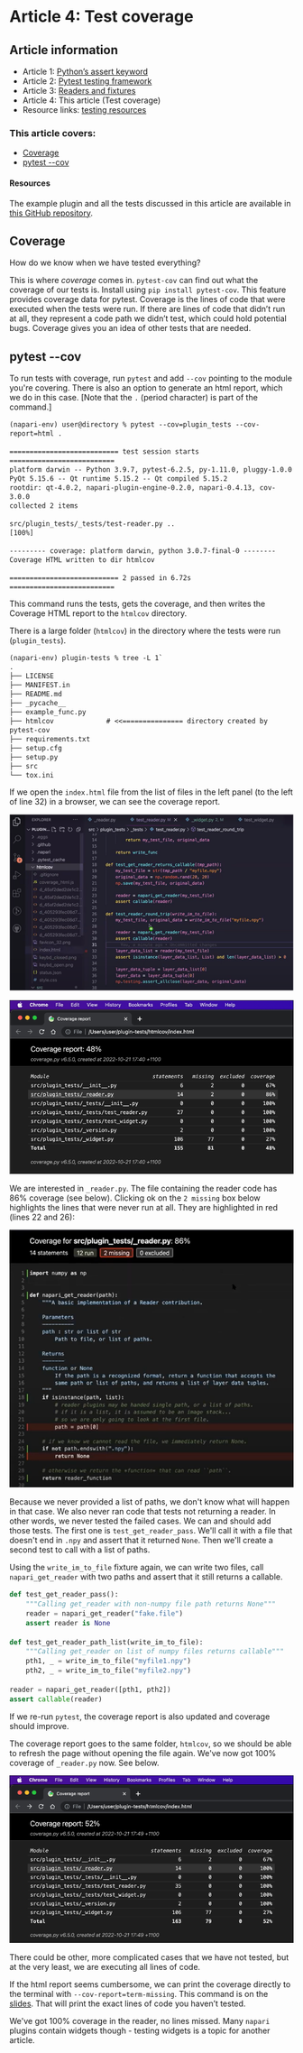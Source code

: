 # Article 4: Test coverage

## Article information  

* Article 1: [Python’s assert keyword](./article-1-pythons-assert-keyword.md) 
* Article 2: [Pytest testing framework](./article-2-pytest-testing-frameworks.md)  
* Article 3: [Readers and fixtures](./article-3-readers-and-fixtures.md)  
* Article 4: This article (Test coverage)   
* Resource links: [testing resources](./testing-resources.md)   

### This article covers:   
* [Coverage](#coverage)
* [pytest --cov](#pytest---cov)    
 
#### Resources  
The example plugin and all the tests discussed in this article are available in [this GitHub repository](https://github.com/DragaDoncila/plugin-tests).    

## Coverage  
How do we know when we have tested everything? 

This is where _coverage_ comes in. `pytest-cov` can find out what the coverage of our tests is. Install using 
`pip install pytest-cov`. This feature provides coverage data for pytest. Coverage is the lines of code that were executed when the tests were run. If there are lines of code that didn’t run at all, they represent a code path we didn’t test, which could hold potential bugs. Coverage gives you an idea of other tests that are needed. 

## pytest --cov  

To run tests with coverage, run `pytest` and add `--cov` pointing to the module you're covering. There is also an option to generate an html report, which we do in this case. [Note that the `.` (period character) is part of the command.]  

```console
(napari-env) user@directory % pytest --cov=plugin_tests --cov-report=html .  

=========================== test session starts ==========================  
platform darwin -- Python 3.9.7, pytest-6.2.5, py-1.11.0, pluggy-1.0.0  
PyQt 5.15.6 -- Qt runtime 5.15.2 -- Qt compiled 5.15.2  
rootdir: qt-4.0.2, napari-plugin-engine-0.2.0, napari-0.4.13, cov-3.0.0  
collected 2 items  

src/plugin_tests/_tests/test-reader.py ..                           [100%]  

--------- coverage: platform darwin, python 3.0.7-final-0 --------  
Coverage HTML written to dir htmlcov  

=========================== 2 passed in 6.72s ==========================  
```

This command runs the tests, gets the coverage, and then writes the Coverage HTML report to the `htmlcov` directory.

There is a large folder (`htmlcov`) in the directory where the tests were run (`plugin_tests`). 

```console
(napari-env) plugin-tests % tree -L 1`  
.  
├── LICENSE    
├── MANIFEST.in  
├── README.md  
├── _pycache__  
├── example_func.py  
├── htmlcov		        # <<=============== directory created by pytest-cov
├── requirements.txt  
├── setup.cfg  
├── setup.py  
├── src  
└── tox.ini  
```

If we open the `index.html` file from the list of files in the left panel (to the left of line 32) in a browser, we can see the coverage report. 

![htmlcov directory](../../images/test_coverage_htmlcov_directory.png)

![Coverage Report](../../images/coverage_report.png)

We are interested in `_reader.py`. The file containing the reader code has 86% coverage (see below). Clicking ok on the `2 missing` box below highlights the lines that were never run at all. They are highlighted in red (lines 22 and 26): 

![Lines not run highlighted in red](../../images/lines_not_run_highlighted_in_red.png)

Because we never provided a list of paths, we don't know what will happen in that case. We also never ran code that tests not returning a reader. In other words, we never tested the failed cases. We can and should add those tests. The first one is `test_get_reader_pass`. We'll call it with a file that doesn't end in `.npy` and assert that it returned `None`. Then we'll create a second test to call with a list of paths.

Using the `write_im_to_file` fixture again, we can write two files, call `napari_get_reader` with two paths and assert that it still returns a callable.
```python
def test_get_reader_pass():  
    """Calling get_reader with non-numpy file path returns None"""  
    reader = napari_get_reader("fake.file")  
    assert reader is None  
    
def test_get_reader_path_list(write_im_to_file):  
    """Calling get_reader on list of numpy files returns callable"""  
    pth1, _ = write_im_to_file("myfile1.npy")
    pth2, _ = write_im_to_file("myfile2.npy")
    
reader = napari_get_reader([pth1, pth2])  
assert callable(reader)  
```

If we re-run `pytest`, the coverage report is also updated and coverage should improve.

The coverage report goes to the same folder, `htmlcov`, so we should be able to refresh the page without opening the file again. We've now got 100% coverage of `_reader.py` now. See below.

![second coverage report](../../images/second_coverage_report.png)    

There could be other, more complicated cases that we have not tested, but at the very least, we are executing all lines of code.

If the html report seems cumbersome, we can print the coverage directly to the terminal with `--cov-report=term-missing`. This command is on the [slides](https://docs.google.com/presentation/d/1vD1_jhK6Xjqltmlp5Q2auXkgkvQTrr2d77_a9TqD6yk/edit#slide=id.g10c4a0816be_0_24). That will print the exact lines of code you haven’t tested.

We've got 100% coverage in the reader, no lines missed. Many `napari` plugins contain widgets though - testing widgets is a topic for another article.
